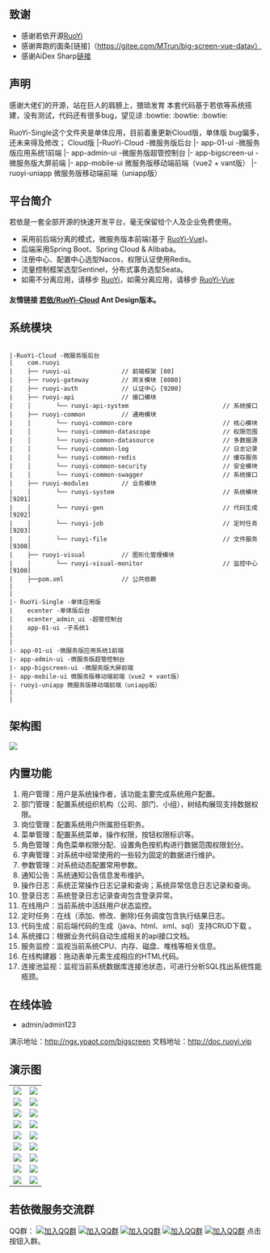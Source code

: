 ##  **致谢**  
 * 感谢若依开源[RuoYi](http://www.ruoyi.vip)
 * 感谢奔跑的面条[链接]（https://gitee.com/MTrun/big-screen-vue-datav）
 * 感谢AiDex Sharp[链接](https://gitee.com/big-hedgehog/ruoyi-uniapp)

##  **声明** 
   感谢大佬们的开源，站在巨人的肩膀上，猥琐发育
   本套代码基于若依等系统搭建，没有测试，代码还有很多bug，望见谅 :bowtie:  :bowtie:  :bowtie: 
 
   RuoYi-Single这个文件夹是单体应用，目前着重更新Cloud版，单体版 bug偏多，还未来得及修改；
   Cloud版
    |-RuoYi-Cloud -微服务版后台
    |- app-01-ui -微服务版应用系统1前端
    |- app-admin-ui -微服务版超管控制台
    |- app-bigscreen-ui -微服务版大屏前端
    |- app-mobile-ui 微服务版移动端前端（vue2 + vant版）
    |- ruoyi-uniapp 微服务版移动端前端（uniapp版）

   

## 平台简介

若依是一套全部开源的快速开发平台，毫无保留给个人及企业免费使用。

* 采用前后端分离的模式，微服务版本前端(基于 [RuoYi-Vue](https://gitee.com/y_project/RuoYi-Vue))。
* 后端采用Spring Boot、Spring Cloud & Alibaba。
* 注册中心、配置中心选型Nacos，权限认证使用Redis。
* 流量控制框架选型Sentinel，分布式事务选型Seata。
* 如需不分离应用，请移步 [RuoYi](https://gitee.com/y_project/RuoYi)，如需分离应用，请移步 [RuoYi-Vue](https://gitee.com/y_project/RuoYi-Vue)

#### 友情链接 [若依/RuoYi-Cloud](https://gitee.com/zhangmrit/ruoyi-cloud) Ant Design版本。

## 系统模块

~~~

|-RuoYi-Cloud -微服务版后台
|    com.ruoyi     
|    ├── ruoyi-ui              // 前端框架 [80]
|    ├── ruoyi-gateway         // 网关模块 [8080]
|    ├── ruoyi-auth            // 认证中心 [9200]
|    ├── ruoyi-api             // 接口模块
|    │       └── ruoyi-api-system                          // 系统接口
|    ├── ruoyi-common          // 通用模块
|    │       └── ruoyi-common-core                         // 核心模块
|    │       └── ruoyi-common-datascope                    // 权限范围
|    │       └── ruoyi-common-datasource                   // 多数据源
|    │       └── ruoyi-common-log                          // 日志记录
|    │       └── ruoyi-common-redis                        // 缓存服务
|    │       └── ruoyi-common-security                     // 安全模块
|    │       └── ruoyi-common-swagger                      // 系统接口
|    ├── ruoyi-modules         // 业务模块
|    │       └── ruoyi-system                              // 系统模块 [9201]
|    │       └── ruoyi-gen                                 // 代码生成 [9202]
|    │       └── ruoyi-job                                 // 定时任务 [9203]
|    │       └── ruoyi-file                                // 文件服务 [9300]
|    ├── ruoyi-visual          // 图形化管理模块
|    │       └── ruoyi-visual-monitor                      // 监控中心 [9100]
|    ├──pom.xml                // 公共依赖
|
|  
|- RuoYi-Single -单体应用版
|    ecenter -单体版后台
|    ecenter_admin_ui -超管控制台
|    app-01-ui -子系统1
|
|
|- app-01-ui -微服务版应用系统1前端
|- app-admin-ui -微服务版超管控制台
|- app-bigscreen-ui -微服务版大屏前端
|- app-mobile-ui 微服务版移动端前端（vue2 + vant版）
|- ruoyi-uniapp 微服务版移动端前端（uniapp版）
|
|
~~~

## 架构图

<img src="https://oscimg.oschina.net/oscnet/up-82e9722ecb846786405a904bafcf19f73f3.png"/>

## 内置功能

1.  用户管理：用户是系统操作者，该功能主要完成系统用户配置。
2.  部门管理：配置系统组织机构（公司、部门、小组），树结构展现支持数据权限。
3.  岗位管理：配置系统用户所属担任职务。
4.  菜单管理：配置系统菜单，操作权限，按钮权限标识等。
5.  角色管理：角色菜单权限分配、设置角色按机构进行数据范围权限划分。
6.  字典管理：对系统中经常使用的一些较为固定的数据进行维护。
7.  参数管理：对系统动态配置常用参数。
8.  通知公告：系统通知公告信息发布维护。
9.  操作日志：系统正常操作日志记录和查询；系统异常信息日志记录和查询。
10. 登录日志：系统登录日志记录查询包含登录异常。
11. 在线用户：当前系统中活跃用户状态监控。
12. 定时任务：在线（添加、修改、删除)任务调度包含执行结果日志。
13. 代码生成：前后端代码的生成（java、html、xml、sql）支持CRUD下载 。
14. 系统接口：根据业务代码自动生成相关的api接口文档。
15. 服务监控：监视当前系统CPU、内存、磁盘、堆栈等相关信息。
16. 在线构建器：拖动表单元素生成相应的HTML代码。
17. 连接池监视：监视当前系统数据库连接池状态，可进行分析SQL找出系统性能瓶颈。

## 在线体验

- admin/admin123  

演示地址：http://ngx.ypaot.com/bigscreen 
文档地址：http://doc.ruoyi.vip

## 演示图

<table>
    <tr>
        <td><img src="https://oscimg.oschina.net/oscnet/cd1f90be5f2684f4560c9519c0f2a232ee8.jpg"/></td>
        <td><img src="https://oscimg.oschina.net/oscnet/1cbcf0e6f257c7d3a063c0e3f2ff989e4b3.jpg"/></td>
    </tr>
    <tr>
        <td><img src="https://oscimg.oschina.net/oscnet/up-8074972883b5ba0622e13246738ebba237a.png"/></td>
        <td><img src="https://oscimg.oschina.net/oscnet/up-9f88719cdfca9af2e58b352a20e23d43b12.png"/></td>
    </tr>
    <tr>
        <td><img src="https://oscimg.oschina.net/oscnet/up-39bf2584ec3a529b0d5a3b70d15c9b37646.png"/></td>
        <td><img src="https://oscimg.oschina.net/oscnet/up-4148b24f58660a9dc347761e4cf6162f28f.png"/></td>
    </tr>
	<tr>
        <td><img src="https://oscimg.oschina.net/oscnet/up-b2d62ceb95d2dd9b3fbe157bb70d26001e9.png"/></td>
        <td><img src="https://oscimg.oschina.net/oscnet/up-d67451d308b7a79ad6819723396f7c3d77a.png"/></td>
    </tr>	 
    <tr>
        <td><img src="https://oscimg.oschina.net/oscnet/5e8c387724954459291aafd5eb52b456f53.jpg"/></td>
        <td><img src="https://oscimg.oschina.net/oscnet/644e78da53c2e92a95dfda4f76e6d117c4b.jpg"/></td>
    </tr>
	<tr>
        <td><img src="https://oscimg.oschina.net/oscnet/up-8370a0d02977eebf6dbf854c8450293c937.png"/></td>
        <td><img src="https://oscimg.oschina.net/oscnet/up-49003ed83f60f633e7153609a53a2b644f7.png"/></td>
    </tr>
	<tr>
        <td><img src="https://oscimg.oschina.net/oscnet/up-d4fe726319ece268d4746602c39cffc0621.png"/></td>
        <td><img src="https://oscimg.oschina.net/oscnet/up-c195234bbcd30be6927f037a6755e6ab69c.png"/></td>
    </tr>
	<tr>
        <td><img src="https://oscimg.oschina.net/oscnet/up-ece3fd37a3d4bb75a3926e905a3c5629055.png"/></td>
        <td><img src="https://oscimg.oschina.net/oscnet/up-92ffb7f3835855cff100fa0f754a6be0d99.png"/></td>
    </tr>
    <tr>
        <td><img src="https://oscimg.oschina.net/oscnet/up-ff9e3066561574aca73005c5730c6a41f15.png"/></td>
        <td><img src="https://oscimg.oschina.net/oscnet/up-5e4daac0bb59612c5038448acbcef235e3a.png"/></td>
    </tr>
</table>


## 若依微服务交流群

QQ群： [![加入QQ群](https://img.shields.io/badge/已满-42799195-blue.svg)](https://jq.qq.com/?_wv=1027&k=yqInfq0S) [![加入QQ群](https://img.shields.io/badge/已满-170157040-blue.svg)](https://jq.qq.com/?_wv=1027&k=Oy1mb3p8) [![加入QQ群](https://img.shields.io/badge/已满-130643120-blue.svg)](https://jq.qq.com/?_wv=1027&k=rvxkJtXK) [![加入QQ群](https://img.shields.io/badge/已满-225920371-blue.svg)](https://jq.qq.com/?_wv=1027&k=0Ck3PvTe) [![加入QQ群](https://img.shields.io/badge/201705537-blue.svg)](https://jq.qq.com/?_wv=1027&k=FnHHP4TT) 点击按钮入群。